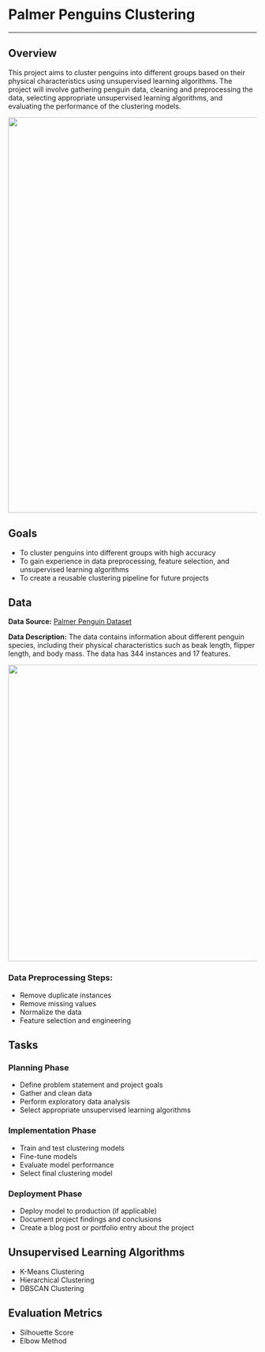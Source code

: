 # Palmer Penguins Clustering

---

## Overview

This project aims to cluster penguins into different groups based on their physical characteristics using unsupervised learning algorithms. The project will involve gathering penguin data, cleaning and preprocessing the data, selecting appropriate unsupervised learning algorithms, and evaluating the performance of the clustering models.

<img src="https://imgur.com/orZWHly.png" width='800px' >

## Goals

- To cluster penguins into different groups with high accuracy
- To gain experience in data preprocessing, feature selection, and unsupervised learning algorithms
- To create a reusable clustering pipeline for future projects

## Data

**Data Source:** [Palmer Penguin Dataset](https://www.kaggle.com/datasets/parulpandey/palmer-archipelago-antarctica-penguin-data)

**Data Description:** The data contains information about different penguin species, including their physical characteristics such as beak length, flipper length, and body mass. The data has 344 instances and 17 features.

<img src="https://previews.123rf.com/images/aomeditor/aomeditor1903/aomeditor190300021/122254680-illustrator-of-body-parts-of-penguin.jpg" width='600px'>

### **Data Preprocessing Steps:**

- Remove duplicate instances
- Remove missing values
- Normalize the data
- Feature selection and engineering

## Tasks

### Planning Phase

- Define problem statement and project goals
- Gather and clean data
- Perform exploratory data analysis
- Select appropriate unsupervised learning algorithms

### Implementation Phase

- Train and test clustering models
- Fine-tune models
- Evaluate model performance
- Select final clustering model

### Deployment Phase

- Deploy model to production (if applicable)
- Document project findings and conclusions
- Create a blog post or portfolio entry about the project

## Unsupervised Learning Algorithms

- K-Means Clustering
- Hierarchical Clustering
- DBSCAN Clustering

## Evaluation Metrics

- Silhouette Score
- Elbow Method
